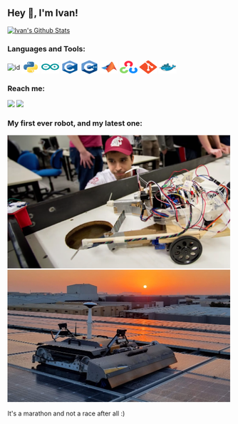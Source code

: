 ## Hey 👋, I'm Ivan!

[![Ivan's Github Stats](https://github-readme-stats.vercel.app/api?username=idoria75&count_private=true&show_icons=true&theme=algolia&hide=contribs)](https://github.com/idoria75)
<!-- [![Top Langs](https://github-readme-stats.vercel.app/api/top-langs/?username=idoria75&hide_progress=true&theme=algolia)](https://github.com/anuraghazra/github-readme-stats) -->

### Languages and Tools:
<div style="display: inline_block">
  <img align="center" alt="id" height="30" width="40" src="https://upload.wikimedia.org/wikipedia/commons/b/bb/Ros_logo.svg">
  <img align="center" alt="id" height="30" width="40" src="https://raw.githubusercontent.com/devicons/devicon/master/icons/python/python-original.svg">
  <img align="center" alt="id" height="30" width="40" src="https://github.com/devicons/devicon/blob/master/icons/arduino/arduino-original.svg">
  <img align="center" alt="id" height="30" width="40" src="https://github.com/devicons/devicon/blob/master/icons/c/c-original.svg">
  <img align="center" alt="id" height="30" width="40" src="https://github.com/devicons/devicon/blob/master/icons/cplusplus/cplusplus-original.svg">
  <img align="center" alt="id" height="30" width="40" src="https://raw.githubusercontent.com/devicons/devicon/master/icons/matlab/matlab-original.svg">
  <img align="center" alt="id" height="30" width="40" src="https://raw.githubusercontent.com/devicons/devicon/master/icons/opencv/opencv-original.svg">
  <img align="center" alt="id" height="30" width="40" src="https://raw.githubusercontent.com/devicons/devicon/master/icons/git/git-original.svg">
  <img align="center" alt="id" height="30" width="40" src="https://github.com/devicons/devicon/blob/master/icons/docker/docker-original.svg">

</div>

### Reach me:
<div> 
  <a href = "mailto:ivanpdoria@gmail.com"><img src="https://img.shields.io/badge/Gmail-D14836?style=for-the-badge&logo=gmail&logoColor=white" target="_blank"></a>
  <a href="https://www.linkedin.com/in/ivandoria/" target="_blank"><img src="https://img.shields.io/badge/-LinkedIn-%230077B5?style=for-the-badge&logo=linkedin&logoColor=white" target="_blank"></a> 
</div>

### My first ever robot, and my latest one:

<img width="500" alt="2022-04-09_122409" src="docs/frank.png">
<img width="500" alt="2022-04-09_122409" src="docs/desert.png">

It's a marathon and not a race after all :)

<!--
**idoria75/idoria75** is a ✨ _special_ ✨ repository because its `README.md` (this file) appears on your GitHub profile.


Here are some ideas to get you started:

- 🔭 I’m currently working on ...
- 🌱 I’m currently learning ...
- 👯 I’m looking to collaborate on ...
- 🤔 I’m looking for help with ...
- 💬 Ask me about ...
- 📫 How to reach me: ...
- 😄 Pronouns: ...
- ⚡ Fun fact: ...
-->
